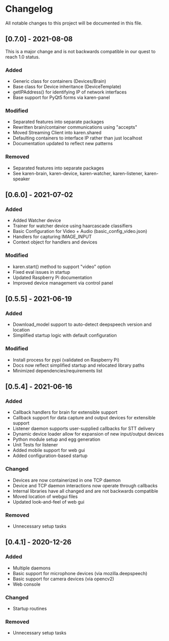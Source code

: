 # Changelog

All notable changes to this project will be documented in this file.

## [0.7.0] - 2021-08-08 

This is a major change and is not backwards compatible in our quest to reach 1.0 status.

### Added

- Generic class for containers (Devices/Brain)
- Base class for Device inheritance (DeviceTemplate)
- getIPAddress() for identifying IP of network interfaces
- Base support for PyQt5 forms via karen-panel

### Modified

- Separated features into separate packages
- Rewritten brain/container communications using "accepts"
- Moved Streaming Client into karen.shared
- Defaulting containers to interface IP rather than just localhost
- Documentation updated to reflect new patterns

### Removed

- Separated features into separate packages
- See karen-brain, karen-device, karen-watcher, karen-listener, karen-speaker

## [0.6.0] - 2021-07-02

### Added

- Added Watcher device
- Trainer for watcher device using haarcascade classifiers
- Basic Configuration for Video + Audio (basic_config_video.json)
- Handlers for capturing IMAGE_INPUT
- Context object for handlers and devices

### Modified

- karen.start() method to support "video" option
- Fixed eval issues in startup
- Updated Raspberry Pi documentation
- Improved device management via control panel

## [0.5.5] - 2021-06-19

### Added

- Download_model support to auto-detect deepspeech version and location
- Simplified startup logic with default configuration

### Modified 

- Install process for pypi (validated on Raspberry Pi)
- Docs now reflect simplified startup and relocated library paths
- Minimized dependencies/requirements list


## [0.5.4] - 2021-06-16

### Added

- Callback handlers for brain for extensible support
- Callback support for data capture and output devices for extensible support
- Listener daemon supports user-supplied callbacks for STT delivery
- Dynamic device loader allow for expansion of new input/output devices
- Python module setup and egg generation
- Unit Tests for listener
- Added mobile support for web gui
- Added configuration-based startup

### Changed

- Devices are now containerized in one TCP daemon
- Device and TCP daemon interactions now operate through callbacks
- Internal libraries have all changed and are not backwards compatible
- Moved location of webgui files
- Updated look-and-feel of web gui

### Removed

- Unnecessary setup tasks


## [0.4.1] - 2020-12-26

### Added

- Multiple daemons 
- Basic support for microphone devices (via mozilla.deepspeech)
- Basic support for camera devices (via opencv2)
- Web console

### Changed

- Startup routines

### Removed

- Unnecessary setup tasks
